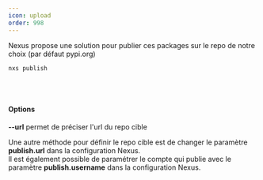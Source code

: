 ```yaml
---
icon: upload
order: 998
---
```

Nexus propose une solution pour publier ces packages sur le repo de notre choix (par défaut pypi.org)

```console
nxs publish
```
<br><br>
#### Options

**--url** permet de préciser l'url du repo cible

Une autre méthode pour définir le repo cible est de changer le paramètre **publish.url** dans la configuration Nexus.<br>
Il est également possible de paramétrer le compte qui publie avec le paramètre **publish.username** dans la configuration Nexus.